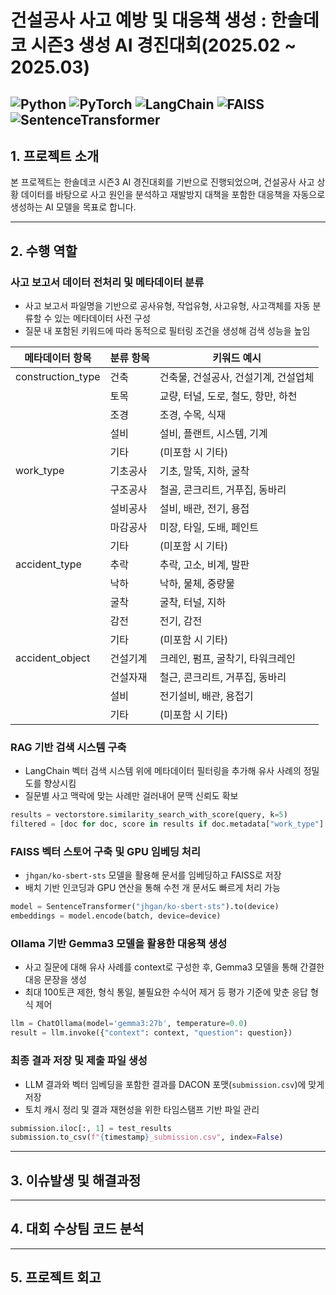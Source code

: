 # 건설공사 사고 예방 및 대응책 생성 : 한솔데코 시즌3 생성 AI 경진대회(2025.02 ~ 2025.03)
![Python](https://img.shields.io/badge/Python-3776AB?style=flat-square&logo=python&logoColor=white)
![PyTorch](https://img.shields.io/badge/PyTorch-EE4C2C?style=flat-square&logo=pytorch&logoColor=white)
![LangChain](https://img.shields.io/badge/LangChain-000000?style=flat-square)
![FAISS](https://img.shields.io/badge/FAISS-228B22?style=flat-square)
![SentenceTransformer](https://img.shields.io/badge/SentenceTransformer-006699?style=flat-square)
---

## 1. 프로젝트 소개
 
본 프로젝트는 한솔데코 시즌3 AI 경진대회를 기반으로 진행되었으며, 
건설공사 사고 상황 데이터를 바탕으로 사고 원인을 분석하고 재발방지 대책을 포함한 대응책을 자동으로 생성하는 AI 모델을 목표로 합니다.

---

## 2. 수행 역할

### 사고 보고서 데이터 전처리 및 메타데이터 분류
- 사고 보고서 파일명을 기반으로 공사유형, 작업유형, 사고유형, 사고객체를 자동 분류할 수 있는 메타데이터 사전 구성
- 질문 내 포함된 키워드에 따라 동적으로 필터링 조건을 생성해 검색 성능을 높임

| 메타데이터 항목     | 분류 항목       | 키워드 예시                                |
|--------------------|----------------|--------------------------------------------|
| construction_type  | 건축           | 건축물, 건설공사, 건설기계, 건설업체       |
|                    | 토목           | 교량, 터널, 도로, 철도, 항만, 하천         |
|                    | 조경           | 조경, 수목, 식재                            |
|                    | 설비           | 설비, 플랜트, 시스템, 기계                 |
|                    | 기타           | (미포함 시 기타)                           |
| work_type          | 기초공사       | 기초, 말뚝, 지하, 굴착                      |
|                    | 구조공사       | 철골, 콘크리트, 거푸집, 동바리             |
|                    | 설비공사       | 설비, 배관, 전기, 용접                     |
|                    | 마감공사       | 미장, 타일, 도배, 페인트                   |
|                    | 기타           | (미포함 시 기타)                           |
| accident_type      | 추락           | 추락, 고소, 비계, 발판                     |
|                    | 낙하           | 낙하, 물체, 중량물                         |
|                    | 굴착           | 굴착, 터널, 지하                           |
|                    | 감전           | 전기, 감전                                 |
|                    | 기타           | (미포함 시 기타)                           |
| accident_object    | 건설기계       | 크레인, 펌프, 굴착기, 타워크레인           |
|                    | 건설자재       | 철근, 콘크리트, 거푸집, 동바리             |
|                    | 설비           | 전기설비, 배관, 용접기                     |
|                    | 기타           | (미포함 시 기타)                           |

### RAG 기반 검색 시스템 구축
- LangChain 벡터 검색 시스템 위에 메타데이터 필터링을 추가해 유사 사례의 정밀도를 향상시킴
- 질문별 사고 맥락에 맞는 사례만 걸러내어 문맥 신뢰도 확보

```python
results = vectorstore.similarity_search_with_score(query, k=5)
filtered = [doc for doc, score in results if doc.metadata["work_type"] == "구조공사"]
```

### FAISS 벡터 스토어 구축 및 GPU 임베딩 처리
- `jhgan/ko-sbert-sts` 모델을 활용해 문서를 임베딩하고 FAISS로 저장
- 배치 기반 인코딩과 GPU 연산을 통해 수천 개 문서도 빠르게 처리 가능

```python
model = SentenceTransformer("jhgan/ko-sbert-sts").to(device)
embeddings = model.encode(batch, device=device)
```

### Ollama 기반 Gemma3 모델을 활용한 대응책 생성
- 사고 질문에 대해 유사 사례를 context로 구성한 후, Gemma3 모델을 통해 간결한 대응 문장을 생성
- 최대 100토큰 제한, 형식 통일, 불필요한 수식어 제거 등 평가 기준에 맞춘 응답 형식 제어

```python
llm = ChatOllama(model='gemma3:27b', temperature=0.0)
result = llm.invoke({"context": context, "question": question})
```

### 최종 결과 저장 및 제출 파일 생성
- LLM 결과와 벡터 임베딩을 포함한 결과를 DACON 포맷(`submission.csv`)에 맞게 저장
- 토치 캐시 정리 및 결과 재현성을 위한 타임스탬프 기반 파일 관리

```python
submission.iloc[:, 1] = test_results
submission.to_csv(f"{timestamp}_submission.csv", index=False)
```

---

## 3. 이슈발생 및 해결과정



---

## 4. 대회 수상팀 코드 분석

---

## 5. 프로젝트 회고
